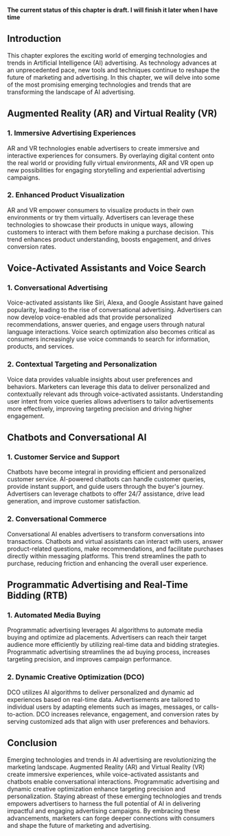 **The current status of this chapter is draft. I will finish it later when I have time**

Introduction
------------

This chapter explores the exciting world of emerging technologies and trends in Artificial Intelligence (AI) advertising. As technology advances at an unprecedented pace, new tools and techniques continue to reshape the future of marketing and advertising. In this chapter, we will delve into some of the most promising emerging technologies and trends that are transforming the landscape of AI advertising.

Augmented Reality (AR) and Virtual Reality (VR)
-----------------------------------------------

### 1. Immersive Advertising Experiences

AR and VR technologies enable advertisers to create immersive and interactive experiences for consumers. By overlaying digital content onto the real world or providing fully virtual environments, AR and VR open up new possibilities for engaging storytelling and experiential advertising campaigns.

### 2. Enhanced Product Visualization

AR and VR empower consumers to visualize products in their own environments or try them virtually. Advertisers can leverage these technologies to showcase their products in unique ways, allowing customers to interact with them before making a purchase decision. This trend enhances product understanding, boosts engagement, and drives conversion rates.

Voice-Activated Assistants and Voice Search
-------------------------------------------

### 1. Conversational Advertising

Voice-activated assistants like Siri, Alexa, and Google Assistant have gained popularity, leading to the rise of conversational advertising. Advertisers can now develop voice-enabled ads that provide personalized recommendations, answer queries, and engage users through natural language interactions. Voice search optimization also becomes critical as consumers increasingly use voice commands to search for information, products, and services.

### 2. Contextual Targeting and Personalization

Voice data provides valuable insights about user preferences and behaviors. Marketers can leverage this data to deliver personalized and contextually relevant ads through voice-activated assistants. Understanding user intent from voice queries allows advertisers to tailor advertisements more effectively, improving targeting precision and driving higher engagement.

Chatbots and Conversational AI
------------------------------

### 1. Customer Service and Support

Chatbots have become integral in providing efficient and personalized customer service. AI-powered chatbots can handle customer queries, provide instant support, and guide users through the buyer's journey. Advertisers can leverage chatbots to offer 24/7 assistance, drive lead generation, and improve customer satisfaction.

### 2. Conversational Commerce

Conversational AI enables advertisers to transform conversations into transactions. Chatbots and virtual assistants can interact with users, answer product-related questions, make recommendations, and facilitate purchases directly within messaging platforms. This trend streamlines the path to purchase, reducing friction and enhancing the overall user experience.

Programmatic Advertising and Real-Time Bidding (RTB)
----------------------------------------------------

### 1. Automated Media Buying

Programmatic advertising leverages AI algorithms to automate media buying and optimize ad placements. Advertisers can reach their target audience more efficiently by utilizing real-time data and bidding strategies. Programmatic advertising streamlines the ad buying process, increases targeting precision, and improves campaign performance.

### 2. Dynamic Creative Optimization (DCO)

DCO utilizes AI algorithms to deliver personalized and dynamic ad experiences based on real-time data. Advertisements are tailored to individual users by adapting elements such as images, messages, or calls-to-action. DCO increases relevance, engagement, and conversion rates by serving customized ads that align with user preferences and behaviors.

Conclusion
----------

Emerging technologies and trends in AI advertising are revolutionizing the marketing landscape. Augmented Reality (AR) and Virtual Reality (VR) create immersive experiences, while voice-activated assistants and chatbots enable conversational interactions. Programmatic advertising and dynamic creative optimization enhance targeting precision and personalization. Staying abreast of these emerging technologies and trends empowers advertisers to harness the full potential of AI in delivering impactful and engaging advertising campaigns. By embracing these advancements, marketers can forge deeper connections with consumers and shape the future of marketing and advertising.
